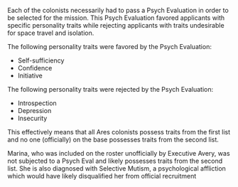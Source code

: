 Each of the colonists necessarily had to pass a Psych Evaluation in order to be selected for the mission. This Psych Evaluation favored applicants with specific personality traits while rejecting applicants with traits undesirable for space travel and isolation.

The following personality traits were favored by the Psych Evaluation:

- Self-sufficiency
- Confidence
- Initiative

The following personality traits were rejected by the Psych Evaluation:

- Introspection
- Depression
- Insecurity

This effectively means that all Ares colonists possess traits from the first list and no one (officially) on the base possesses traits from the second list.

Marina, who was included on the roster unofficially by Executive Avery, was not subjected to a Psych Eval and likely possesses traits from the second list. She is also diagnosed with Selective Mutism, a psychological affliction which would have likely disqualified her from official recruitment